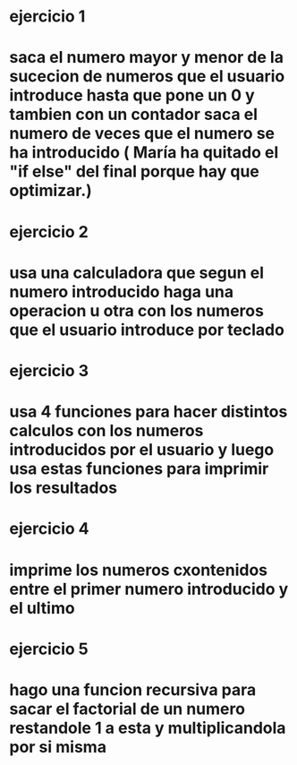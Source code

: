 # ejercicio 1
# saca el numero mayor y menor de la sucecion de numeros que el usuario introduce hasta que pone un 0 y tambien con un contador saca el numero de veces que el numero se ha introducido ( María ha quitado el "if else" del final porque hay que optimizar.)
# ejercicio 2
# usa una calculadora que segun el numero introducido haga una operacion u otra con los numeros que el usuario introduce por teclado
# ejercicio 3
# usa 4 funciones para hacer distintos calculos con los numeros introducidos por el usuario y luego usa estas funciones para imprimir los resultados
# ejercicio 4
# imprime los numeros cxontenidos entre el primer numero introducido y el ultimo
# ejercicio 5
# hago una funcion recursiva para sacar el factorial de un numero restandole 1 a esta y multiplicandola por si misma
